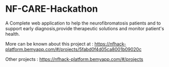 # NF-CARE-Hackathon
A Complete web application to help the neurofibromatosis patients and to support early diagnosis,provide therapeutic solutions and monitor patient's health.

More can be known about this project at : https://nfhack-platform.bemyapp.com/#/projects/5fabd0f4d05ca8001b09020c

Other projects : https://nfhack-platform.bemyapp.com/#/projects



